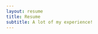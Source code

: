 ```yaml
---
layout: resume
title: Resume
subtitle: A lot of my experience!
---
```




<!--<div id="html" markdown="0">
	<iframe width="100%" height="800" src="../assets/img/resume.pdf">
		<p><a href="../assets/img/resume.pdf">Click here to download resume.</a></p>
	</iframe>
</div>

-->
